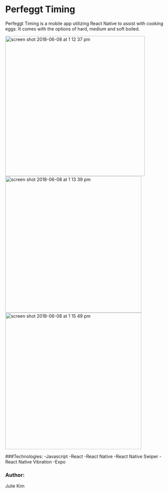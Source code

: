 # Perfeggt Timing

Perfeggt Timing is a mobile app utilizing React Native to assist with cooking eggs.
It comes with the options of hard, medium and soft boiled. 

<img width="441" alt="screen shot 2018-06-08 at 1 12 37 pm" src="https://user-images.githubusercontent.com/24361293/41179113-67c09060-6b1e-11e8-8c7e-fc6a85d5e3a7.png">
<img width="430" alt="screen shot 2018-06-08 at 1 13 39 pm" src="https://user-images.githubusercontent.com/24361293/41179137-7b998c18-6b1e-11e8-81e9-3d566f2374cf.png">
<img width="430" alt="screen shot 2018-06-08 at 1 15 49 pm" src="https://user-images.githubusercontent.com/24361293/41179141-8237134c-6b1e-11e8-86ca-3dc0e8943d4e.png">

###Technologies:
-Javascript
-React
-React Native
-React Native Swiper
-React Native Vibration
-Expo



### Author:
Julie Kim 